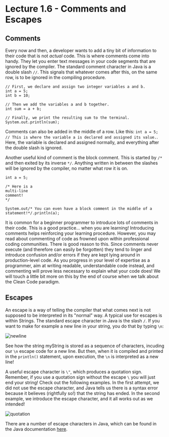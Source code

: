 # Lecture 1.6 - Comments and Escapes
## Comments
Every now and then, a developer wants to add a tiny bit of information to their code that is not <i>actual</i> code. This is where comments come into handy. They let you enter text messages in your code segments that are ignored by the compiler. The standard comment character in Java is a double slash `//`. This signals that whatever comes after this, on the same row, is to be ignored in the compiling procedure.

```
// First, we declare and assign two integer variables a and b.
int a = 5; 
int b = 10;

// Then we add the variables a and b together.
int sum = a + b;

// Finally, we print the resulting sum to the terminal.
System.out.println(sum);
```

Comments can also be added in the middle of a row. Like this: `int a = 5; // This is where the variable a is declared and assigned its value.`. Here, the variable is declared and assigned normally, and everything after the double slash is ignored.

Another useful kind of comment is the block comment. This is started by `/*` and then exited by its inverse `*/`. Anything written in between the slashes will be ignored by the compiler, no matter what row it is on.

```
int a = 5;

/* Here is a
multi-line
comment!
*/

System.out/* You can even have a block comment in the middle of a statement!*/.println(a);
```

It is common for a beginner programmer to introduce lots of comments in their code. This is a good practice... when you are learning! Introducing comments helps reinforcing your learning procedure. However, you may read about commenting of code as frowned upon within professional coding communities. There is good reason to this. Since comments never execute (and therefore can easily be forgotten) they tend to linger and introduce confusion and/or errors if they are kept lying around in production-level code. As you progress in your level of expertise as a programmer, aim at writing readable, understandable code instead, and commenting will prove less necessary to explain what your code does! We will touch a little bit more on this by the end of course when we talk about the Clean Code paradigm.

## Escapes
An escape is a way of telling the compiler that what comes next is not supposed to be interpreted in its "normal" way. A typical use for escapes is within Strings. The standard escape character in Java is the slash `/`. If you want to make for example a new line in your string, you do that by typing `\n`:

![newline](/assets/lecture_1/escape_newline.png)

See how the string myString is stored as a sequence of characters, incuding our `\n` escape code for a new line. But then, when it is compiled and printed in the `println()` statement, upon execution, the `\n` is interpreted as a new line!

A useful escape character is `\"`, which produces a quotation sign. Remember, if you use a quotation sign without the escape `\` you will just end your string! Check out the following examples. In the first attempt, we did not use the escape character, and Java tells us there is a syntax error because it believes (rightfully so!) that the string has ended. In the second example, we introduce the escape character, and it all works out as we intended!

![quotation](/assets/lecture_1/escape_quotation.png)

There are a number of escape characters in Java, which can be found in the Java documentation <a href="https://docs.oracle.com/javase/tutorial/java/data/characters.html">here</a>.